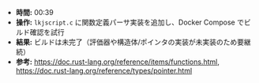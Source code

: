 - **時間:** 00:39
- **操作:** `lkjscript.c` に関数定義パーサ実装を追加し、Docker Compose でビルド確認を試行
- **結果:** ビルドは未完了（評価器や構造体/ポインタの実装が未実装のため要継続）
- **参考:** https://doc.rust-lang.org/reference/items/functions.html, https://doc.rust-lang.org/reference/types/pointer.html
